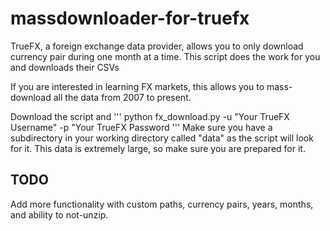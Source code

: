 # massdownloader-for-truefx
TrueFX, a foreign exchange data provider, allows you to only download currency pair during one month at a time. This script does the work for you and downloads their CSVs

If you are interested in learning FX markets, this allows you to mass-download all the data from 2007 to present.

Download the script and 
'''
python fx_download.py -u "Your TrueFX Username" -p "Your TrueFX Password
'''
Make sure you have a subdirectory in your working directory called "data" as the script will look for it. This data is extremely large, so make sure you are prepared for it.

## TODO
Add more functionality with custom paths, currency pairs, years, months, and ability to not-unzip.
